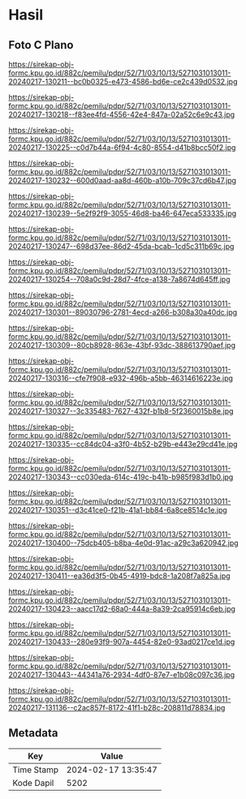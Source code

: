# Hasil

## Foto C Plano

https://sirekap-obj-formc.kpu.go.id/882c/pemilu/pdpr/52/71/03/10/13/5271031013011-20240217-130211--bc0b0325-e473-4586-bd6e-ce2c439d0532.jpg

https://sirekap-obj-formc.kpu.go.id/882c/pemilu/pdpr/52/71/03/10/13/5271031013011-20240217-130218--f83ee4fd-4556-42e4-847a-02a52c6e9c43.jpg

https://sirekap-obj-formc.kpu.go.id/882c/pemilu/pdpr/52/71/03/10/13/5271031013011-20240217-130225--c0d7b44a-6f94-4c80-8554-d41b8bcc50f2.jpg

https://sirekap-obj-formc.kpu.go.id/882c/pemilu/pdpr/52/71/03/10/13/5271031013011-20240217-130232--600d0aad-aa8d-460b-a10b-709c37cd6b47.jpg

https://sirekap-obj-formc.kpu.go.id/882c/pemilu/pdpr/52/71/03/10/13/5271031013011-20240217-130239--5e2f92f9-3055-46d8-ba46-647eca533335.jpg

https://sirekap-obj-formc.kpu.go.id/882c/pemilu/pdpr/52/71/03/10/13/5271031013011-20240217-130247--698d37ee-86d2-45da-bcab-1cd5c311b69c.jpg

https://sirekap-obj-formc.kpu.go.id/882c/pemilu/pdpr/52/71/03/10/13/5271031013011-20240217-130254--708a0c9d-28d7-4fce-a138-7a8674d645ff.jpg

https://sirekap-obj-formc.kpu.go.id/882c/pemilu/pdpr/52/71/03/10/13/5271031013011-20240217-130301--89030796-2781-4ecd-a266-b308a30a40dc.jpg

https://sirekap-obj-formc.kpu.go.id/882c/pemilu/pdpr/52/71/03/10/13/5271031013011-20240217-130309--80cb8928-863e-43bf-93dc-388613790aef.jpg

https://sirekap-obj-formc.kpu.go.id/882c/pemilu/pdpr/52/71/03/10/13/5271031013011-20240217-130316--cfe7f908-e932-496b-a5bb-46314616223e.jpg

https://sirekap-obj-formc.kpu.go.id/882c/pemilu/pdpr/52/71/03/10/13/5271031013011-20240217-130327--3c335483-7627-432f-b1b8-5f2360015b8e.jpg

https://sirekap-obj-formc.kpu.go.id/882c/pemilu/pdpr/52/71/03/10/13/5271031013011-20240217-130335--cc84dc04-a3f0-4b52-b29b-e443e29cd41e.jpg

https://sirekap-obj-formc.kpu.go.id/882c/pemilu/pdpr/52/71/03/10/13/5271031013011-20240217-130343--cc030eda-614c-419c-b41b-b985f983d1b0.jpg

https://sirekap-obj-formc.kpu.go.id/882c/pemilu/pdpr/52/71/03/10/13/5271031013011-20240217-130351--d3c41ce0-f21b-41a1-bb84-6a8ce8514c1e.jpg

https://sirekap-obj-formc.kpu.go.id/882c/pemilu/pdpr/52/71/03/10/13/5271031013011-20240217-130400--75dcb405-b8ba-4e0d-91ac-a29c3a620942.jpg

https://sirekap-obj-formc.kpu.go.id/882c/pemilu/pdpr/52/71/03/10/13/5271031013011-20240217-130411--ea36d3f5-0b45-4919-bdc8-1a208f7a825a.jpg

https://sirekap-obj-formc.kpu.go.id/882c/pemilu/pdpr/52/71/03/10/13/5271031013011-20240217-130423--aacc17d2-68a0-444a-8a39-2ca95914c6eb.jpg

https://sirekap-obj-formc.kpu.go.id/882c/pemilu/pdpr/52/71/03/10/13/5271031013011-20240217-130433--280e93f9-907a-4454-82e0-93ad0217ce1d.jpg

https://sirekap-obj-formc.kpu.go.id/882c/pemilu/pdpr/52/71/03/10/13/5271031013011-20240217-130443--44341a76-2934-4df0-87e7-e1b08c097c36.jpg

https://sirekap-obj-formc.kpu.go.id/882c/pemilu/pdpr/52/71/03/10/13/5271031013011-20240217-131136--c2ac857f-8172-41f1-b28c-208811d78834.jpg


## Metadata

| Key        | Value               |
| ---------- | ------------------- |
| Time Stamp | 2024-02-17 13:35:47 |
| Kode Dapil | 5202                |




